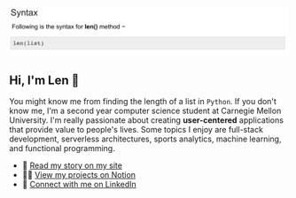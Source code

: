 ![](len.png)

## Hi, I'm Len 👋

You might know me from finding the length of a list in `Python`. If you don't know me, I'm a second year computer science student at Carnegie Mellon University. I'm really passionate about creating **user-centered** applications that provide value to people's lives. Some topics I enjoy are full-stack development, serverless architectures, sports analytics, machine learning, and functional programming.

- 👻 [Read my story on my site](https://lenghuang.github.io/)
- 👨‍💻 [View my projects on Notion](https://www.notion.so/Len-Huang-Projects-812fbd0d64b448d2a0742703a7434deb/) 
- 👔 [Connect with me on LinkedIn](https://linkedin.com/in/len-huang/)
